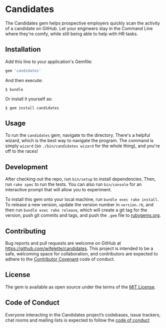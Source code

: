 # Candidates

The Candidates gem helps prospective employers quickly scan the activity of a candidate on GitHub. Let your engineers stay in the Command Line where they're comfy, while still being able to help with HR tasks.

## Installation

Add this line to your application's Gemfile:

```ruby
gem 'candidates'
```

And then execute:

    $ bundle

Or install it yourself as:

    $ gem install candidates

## Usage

To run the `candidates` gem, navigate to the directory. There's a helpful wizard, which is the best way to navigate the program. The command is simply `wizard` (so `./bin/candidates wizard` for the whole thing), and you're off to the races!

## Development

After checking out the repo, run `bin/setup` to install dependencies. Then, run `rake spec` to run the tests. You can also run `bin/console` for an interactive prompt that will allow you to experiment.

To install this gem onto your local machine, run `bundle exec rake install`. To release a new version, update the version number in `version.rb`, and then run `bundle exec rake release`, which will create a git tag for the version, push git commits and tags, and push the `.gem` file to [rubygems.org](https://rubygems.org).

## Contributing

Bug reports and pull requests are welcome on GitHub at https://github.com/wifelette/candidates. This project is intended to be a safe, welcoming space for collaboration, and contributors are expected to adhere to the [Contributor Covenant](http://contributor-covenant.org) code of conduct.

## License

The gem is available as open source under the terms of the [MIT License](https://opensource.org/licenses/MIT).

## Code of Conduct

Everyone interacting in the Candidates project’s codebases, issue trackers, chat rooms and mailing lists is expected to follow the [code of conduct](https://github.com/wifelette/candidates/blob/master/CODE_OF_CONDUCT.md)
